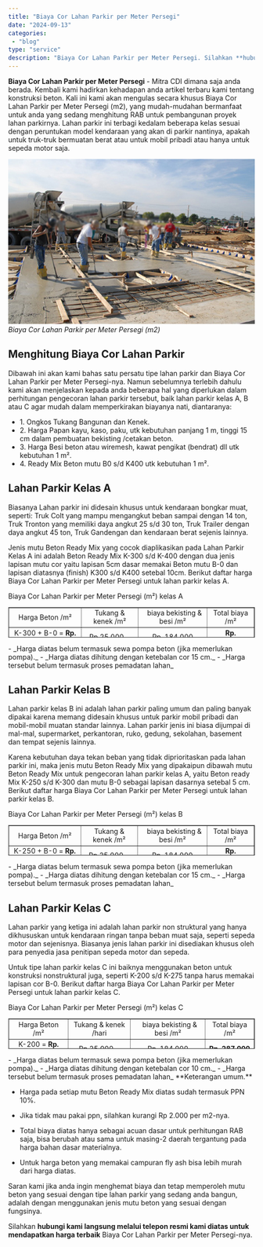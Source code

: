 ```yaml
---
title: "Biaya Cor Lahan Parkir per Meter Persegi"
date: "2024-09-13"
categories:
 - "blog"
type: "service"
description: "Biaya Cor Lahan Parkir per Meter Persegi. Silahkan **hubungi kami langsung melalui telepon resmi kami diatas untuk mendapatkan harga terbaik** Biaya Cor Laha..."
---
```


**Biaya Cor Lahan Parkir per Meter Persegi** - Mitra CDI dimana saja anda berada. Kembali kami hadirkan kehadapan anda artikel terbaru kami tentang konstruksi beton. Kali ini kami akan mengulas secara khusus Biaya Cor Lahan Parkir per Meter Persegi (m2), yang mudah-mudahan bermanfaat untuk anda yang sedang menghitung RAB untuk pembangunan proyek lahan parkirnya. Lahan parkir ini terbagi kedalam beberapa kelas sesuai dengan peruntukan model kendaraan yang akan di parkir nantinya, apakah untuk truk-truk bermuatan berat atau untuk mobil pribadi atau hanya untuk sepeda motor saja.

![Biaya Cor Lahan Parkir per Meter Persegi (m2)](/images/blog/concrete-6.jpg)
*Biaya Cor Lahan Parkir per Meter Persegi (m2)*

 ## Menghitung Biaya Cor Lahan Parkir

Dibawah ini akan kami bahas satu persatu tipe lahan parkir dan Biaya Cor Lahan Parkir per Meter Persegi-nya. Namun sebelumnya terlebih dahulu kami akan menjelaskan kepada anda beberapa hal yang diperlukan dalam perhitungan pengecoran lahan parkir tersebut, baik lahan parkir kelas A, B atau C agar mudah dalam memperkirakan biayanya nati, diantaranya:

- 1\. Ongkos Tukang Bangunan dan Kenek.
- 2\. Harga Papan kayu, kaso, paku, utk kebutuhan panjang 1 m, tinggi 15 cm dalam pembuatan bekisting /cetakan beton.
- 3\. Harga Besi beton atau wiremesh, kawat pengikat (bendrat) dll utk kebutuhan 1 m².
- 4\. Ready Mix Beton mutu B0 s/d K400 utk kebutuhan 1 m².

 ## Lahan Parkir Kelas A

Biasanya Lahan parkir ini didesain khusus untuk kendaraan bongkar muat, seperti: Truk Colt yang mampu mengangkut beban sampai dengan 14 ton, Truk Tronton yang memiliki daya angkut 25 s/d 30 ton, Truk Trailer dengan daya angkut 45 ton, Truk Gandengan dan kendaraan berat sejenis lainnya.

Jenis mutu Beton Ready Mix yang cocok diaplikasikan pada Lahan Parkir Kelas A ini adalah Beton Ready Mix K-300 s/d K-400 dengan dua jenis lapisan mutu cor yaitu lapisan 5cm dasar memakai Beton mutu B-0 dan lapisan diatasnya (finish) K300 s/d K400 setebal 10cm. Berikut daftar harga Biaya Cor Lahan Parkir per Meter Persegi untuk lahan parkir kelas A.

Biaya Cor Lahan Parkir per Meter Persegi (m²) kelas A
<table style="text-align: center; height: 62px;" border="1" width="100%" cellspacing="0" cellpadding="3"><tbody><tr><td><span>Harga Beton /m²</span></td><td><span>Tukang<span> &amp; kenek </span>/m²</span></td><td><span>&nbsp; biaya bekisting<span> &amp; besi /m²</span></span></td><td><span><span>Total biaya /m²</span></span></td></tr><tr><td><span>K-300 +&nbsp;B-0 = <strong>Rp. 120.000</strong></span></td><td><span>Rp 25.000,-</span></td><td><span>Rp. 184.000</span></td><td><strong><span>Rp. 329.000</span></strong></td></tr><tr><td><span>K-325&nbsp;+&nbsp;B-0 = <strong>Rp. 122.000</strong></span></td><td><span>Rp 25.000,-</span></td><td><span>Rp. 184.000</span></td><td><strong><span>Rp. 331.000</span></strong></td></tr><tr><td><span>K-350&nbsp;+&nbsp;B-0 = <strong>Rp. 124.000</strong></span></td><td><span>Rp 25.000,-</span></td><td><span>Rp. 184.000</span></td><td><strong><span>Rp. 333.000</span></strong></td></tr><tr><td><span>K-375&nbsp;+&nbsp;B-0 = <strong>Rp. 126.000</strong></span></td><td><span>Rp 25.000,-</span></td><td><span>Rp. 184.000</span></td><td><strong><span>Rp. 335.000</span></strong></td></tr><tr><td><span>K-400&nbsp;+&nbsp;B-0 = <strong>Rp. 128.000</strong></span></td><td><span>Rp 25.000,-</span></td><td><span>Rp. 184.000</span></td><td><strong><span>Rp. 337.000</span></strong></td></tr></tbody></table>
- _Harga diatas belum termasuk sewa pompa beton (jika memerlukan pompa)._
- _Harga diatas dihitung dengan ketebalan cor 15 cm._
- _Harga tersebut belum termasuk proses pemadatan lahan_

 ## Lahan Parkir Kelas B

Lahan parkir kelas B ini adalah lahan parkir paling umum dan paling banyak dipakai karena memang didesain khusus untuk parkir mobil pribadi dan mobil-mobil muatan standar lainnya. Lahan parkir jenis ini biasa dijumpai di mal-mal, supermarket, perkantoran, ruko, gedung, sekolahan, basement dan tempat sejenis lainnya.

Karena kebutuhan daya tekan beban yang tidak diprioritaskan pada lahan parkir ini, maka jenis mutu Beton Ready Mix yang dipakaipun dibawah mutu Beton Ready Mix untuk pengecoran lahan parkir kelas A, yaitu Beton ready Mix K-250 s/d K-300 dan mutu B-0 sebagai lapisan dasarnya setebal 5 cm. Berikut daftar harga Biaya Cor Lahan Parkir per Meter Persegi untuk lahan parkir kelas B.

Biaya Cor Lahan Parkir per Meter Persegi (m²) kelas B
<table style="text-align: center; height: 62px;" border="1" width="100%" cellspacing="0" cellpadding="3"><tbody><tr><td><span>Harga Beton /m²</span></td><td><span>Tukang<span> &amp; kenek /</span>m²</span></td><td><span>&nbsp; biaya bekisting<span> &amp; besi /m²</span></span></td><td><span><span>Total biaya /m²</span></span></td></tr><tr><td><span>K-250 +&nbsp;B-0 = <strong>Rp. 116.000</strong></span></td><td><span>Rp 25.000,-</span></td><td><span>Rp. 184.000</span></td><td><strong><span>Rp. 325.000</span></strong></td></tr><tr><td><span>K-275 +&nbsp;B-0 = <strong>Rp. 118.000</strong></span></td><td><span>Rp 25.000,-</span></td><td><span>Rp. 184.000</span></td><td><strong><span>Rp. 327.000</span></strong></td></tr><tr><td><span>K-300 +&nbsp;B-0 = <strong>Rp. 120.000</strong></span></td><td><span>Rp 25.000,-</span></td><td><span>Rp. 184.000</span></td><td><strong><span>Rp. 329.000</span></strong></td></tr></tbody></table>
- _Harga diatas belum termasuk sewa pompa beton (jika memerlukan pompa)._
- _Harga diatas dihitung dengan ketebalan cor 15 cm._
- _Harga tersebut belum termasuk proses pemadatan lahan_

 ## Lahan Parkir Kelas C

Lahan parkir yang ketiga ini adalah lahan parkir non struktural yang hanya dikhususkan untuk kendaraan ringan tanpa beban muat saja, seperti sepeda motor dan sejenisnya. Biasanya jenis lahan parkir ini disediakan khusus oleh para penyedia jasa penitipan sepeda motor dan sepeda.

Untuk tipe lahan parkir kelas C ini baiknya menggunakan beton untuk konstruksi nonstruktural juga, seperti K-200 s/d K-275 tanpa harus memakai lapisan cor B-0. Berikut daftar harga Biaya Cor Lahan Parkir per Meter Persegi untuk lahan parkir kelas C.

Biaya Cor Lahan Parkir per Meter Persegi (m²) kelas C
<table style="text-align: center; height: 62px;" border="1" width="100%" cellspacing="0" cellpadding="3"><tbody><tr><td><span>Harga Beton /m²</span></td><td><span>Tukang<span> &amp; kenek /hari</span></span></td><td><span>&nbsp; biaya bekisting<span> &amp; besi /m²</span></span></td><td><span>Total biaya /m²</span><span></span></td></tr><tr><td><span>K-200 = <strong>Rp. 78.000</strong></span></td><td><span>Rp 25.000,-</span></td><td><span>Rp. 184.000</span></td><td><strong><span>Rp. 287.000</span></strong></td></tr><tr><td><span>K-225 = <strong>Rp. 80.000</strong></span></td><td><span>Rp 25.000,-</span></td><td><span>Rp. 184.000</span></td><td><strong><span>Rp. 289.000</span></strong></td></tr><tr><td><span>K-250 = <strong>Rp. 82.000</strong></span></td><td><span>Rp 25.000,-</span></td><td><span>Rp. 184.000</span></td><td><strong><span>Rp. 291.000</span></strong></td></tr><tr><td><span>K-275 = <strong>Rp. 84.000</strong></span></td><td><span>Rp 25.000,-</span></td><td><span>Rp. 184.000</span></td><td><strong><span>Rp. 293.000</span></strong></td></tr></tbody></table>
- _Harga diatas belum termasuk sewa pompa beton (jika memerlukan pompa)._
- _Harga diatas dihitung dengan ketebalan cor 10 cm._
- _Harga tersebut belum termasuk proses pemadatan lahan_
**Keterangan umum.**

- Harga pada setiap mutu Beton Ready Mix diatas sudah termasuk PPN 10%.

- Jika tidak mau pakai ppn, silahkan kurangi Rp 2.000 per m2-nya.

- Total biaya diatas hanya sebagai acuan dasar untuk perhitungan RAB saja, bisa berubah atau sama untuk masing-2 daerah tergantung pada harga bahan dasar materialnya.

- Untuk harga beton yang memakai campuran fly ash bisa lebih murah dari harga diatas.

Saran kami jika anda ingin menghemat biaya dan tetap memperoleh mutu beton yang sesuai dengan tipe lahan parkir yang sedang anda bangun, adalah dengan menggunakan jenis mutu beton yang sesuai dengan fungsinya.

Silahkan **hubungi kami langsung melalui telepon resmi kami diatas untuk mendapatkan harga terbaik** Biaya Cor Lahan Parkir per Meter Persegi-nya.

